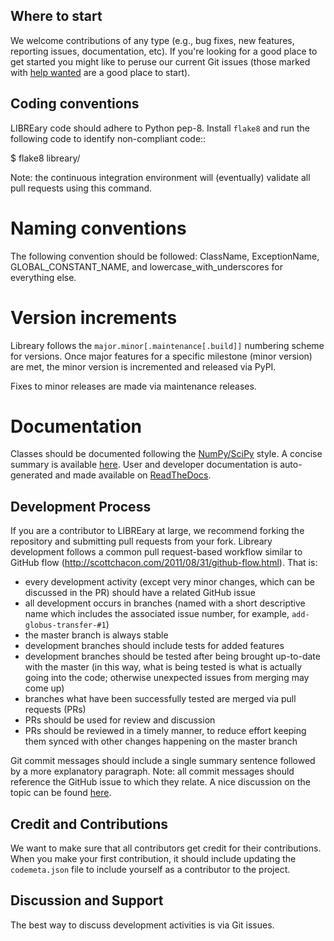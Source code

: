 Where to start
--------------

We welcome contributions of any type (e.g., bug fixes, new features, reporting issues, documentation, etc).  If you're looking for a good place to get started you might like to peruse our current Git issues (those marked with [help wanted](https://github.com/LIBREary/libre-ary/labels/help%20wanted) are a good place to start).  

Coding conventions
------------------

LIBREary code should adhere to Python pep-8.  Install `flake8` and run the following code to identify non-compliant code::

  $ flake8 libreary/

Note: the continuous integration environment will (eventually) validate all pull requests using this command.

Naming conventions
==================

The following convention should be followed: ClassName, ExceptionName, GLOBAL_CONSTANT_NAME, and lowercase_with_underscores for everything else.

Version increments
==================

Libreary follows the ``major.minor[.maintenance[.build]]`` numbering scheme for versions. Once major features  for a specific milestone (minor version) are met, the minor version is incremented and released via PyPI.

Fixes to minor releases are made via maintenance releases.

Documentation
==================

Classes should be documented following the [NumPy/SciPy](https://github.com/numpy/numpy/blob/master/doc/HOWTO_DOCUMENT.rst.txt)
style. A concise summary is available [here](http://sphinxcontrib-napoleon.readthedocs.io/en/latest/example_numpy.html). User and developer documentation is auto-generated and made available on
[ReadTheDocs](https://LIBRE-ary.readthedocs.io).


Development Process
-------------------

If you are a contributor to LIBREary at large, we recommend forking the repository and submitting pull requests from your fork.
Libreary development follows a common pull request-based workflow similar to GitHub flow (http://scottchacon.com/2011/08/31/github-flow.html). That is:

* every development activity (except very minor changes, which can be discussed in the PR) should have a related GitHub issue
* all development occurs in branches (named with a short descriptive name which includes the associated issue number, for example, `add-globus-transfer-#1`)
* the master branch is always stable
* development branches should include tests for added features
* development branches should be tested after being brought up-to-date with the master (in this way, what is being tested is what is actually going into the code; otherwise unexpected issues from merging may come up)
* branches what have been successfully tested are merged via pull requests (PRs)
* PRs should be used for review and discussion
* PRs should be reviewed in a timely manner, to reduce effort keeping them synced with other changes happening on the master branch

Git commit messages should include a single summary sentence followed by a more explanatory paragraph. Note: all commit messages should reference the GitHub issue to which they relate. A nice discussion on the topic can be found [here](https://chris.beams.io/posts/git-commit/).

Credit and Contributions
----------------------

We want to make sure that all contributors get credit for their contributions.  When you make your first contribution, it should include updating the `codemeta.json` file to include yourself as a contributor to the project.

Discussion and Support
----------------------

The best way to discuss development activities is via Git issues.

